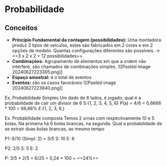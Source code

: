 # Probabilidade

## Conceitos
- **Princípio Fundamental da contagem (possibilidades):** Uma montadora produz 3 tipos de veículos, estes são fabricados em 2 cores e em 2 opções de modelo. Quantas configurações diferentes são possíveis. -> ==3 x 2 x 2 = 12 possibilidades==
- **Combinações:** Agrupamento de elementos em que a ordem não interfere, são chamados de combinações simples.
	![[Pasted image 20240627223305.png]] 
- **Espaço amostral:** é o total de eventos
- **Eventos:** são os casos favoráveis
	![[Pasted image 20240627223840.png]]

Ex. Probabilidade Simples
Um dado de 6 lados, é jogado, qual é a probabilidade de cair um divisor de 6 
S:{1, 2, 3, 4, 5, 6}                            P(a) = 4/6 = 0,6666 * 100 = 66,66%
E:{1, 2, 3, 6,}

Ex. Probabilidade composta
Temos 2 urnas com respectivamente 10 e 5 bolas. Na primeira há 6 bolas brancas, na segunda. Qual a probabilidade de se extrair duas bolas brancas, ao mesmo tempo

P1:            6/10 (Simpl. 2) = 3/5
S: 10 
E: 6

P2:            2/5 
S: 5
E: 2 

P:                              3/5 * 2/5 = 6/25 = 0,24 * 100 = ==24%==
